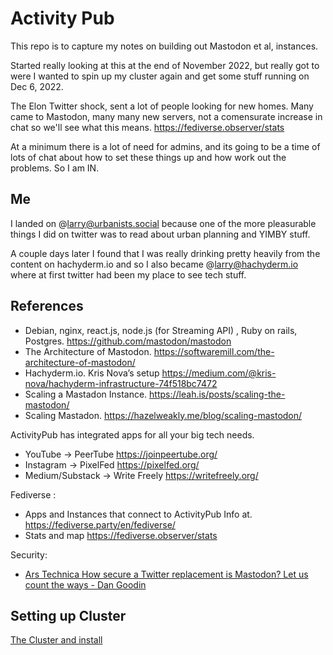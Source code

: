 # Activity Pub

This repo is to capture my notes on building out Mastodon et al, instances.  

Started really looking at this at the end of November 2022, but really got to 
were I wanted to spin up my cluster again and get some stuff running on Dec 6, 2022.   

The Elon Twitter shock, sent a lot of people looking for new homes.  Many came to 
Mastodon, many many new servers, not a comensurate increase in chat so we'll see 
what this means.   https://fediverse.observer/stats

At a minimum there is a lot of need for admins, and its 
going to be a time of lots of chat about how to set these things up and 
how work out the problems. So I am IN.  

## Me

I landed on @larry@urbanists.social because one of the more pleasurable things 
I did on twitter was to read about urban planning and YIMBY stuff. 

A couple days later I found that I was really drinking pretty heavily from
the content on hachyderm.io and so I also became @larry@hachyderm.io where 
at first twitter had been my place to see tech stuff.

## References

 * Debian, nginx, react.js, node.js (for Streaming API) ,  Ruby on rails, Postgres. https://github.com/mastodon/mastodon
 * The Architecture of Mastodon. https://softwaremill.com/the-architecture-of-mastodon/ 
 * Hachyderm.io. Kris Nova’s setup https://medium.com/@kris-nova/hachyderm-infrastructure-74f518bc7472
 * Scaling a Mastadon Instance. https://leah.is/posts/scaling-the-mastodon/
 * Scaling Mastadon.  https://hazelweakly.me/blog/scaling-mastodon/

  
ActivityPub has integrated apps for all your big tech needs.
 * YouTube ->  PeerTube https://joinpeertube.org/
 * Instagram -> PixelFed https://pixelfed.org/
 * Medium/Substack -> Write Freely https://writefreely.org/

Fediverse : 
 * Apps and Instances that connect to ActivityPub Info at. https://fediverse.party/en/fediverse/
 * Stats and map https://fediverse.observer/stats

Security:
  * [Ars Technica How secure a Twitter replacement is Mastodon? Let us count the ways - Dan Goodin](https://arstechnica.com/information-technology/2022/11/how-secure-a-twitter-replacement-is-mastodon-let-us-count-the-ways/)

## Setting up Cluster

[The Cluster and install](bare-metal-cluster/README.md)